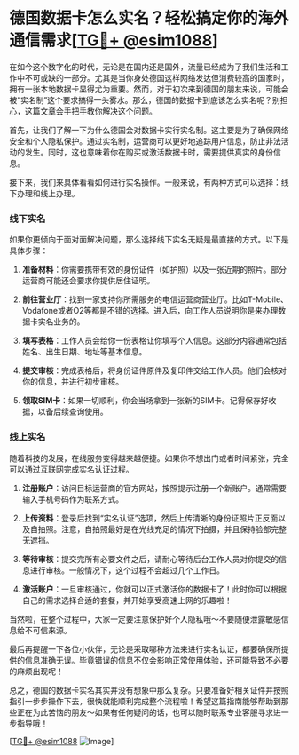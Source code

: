 # 德国数据卡怎么实名？轻松搞定你的海外通信需求[[TG💪+ @esim1088](https://t.me/s/esim1088)]

在如今这个数字化的时代，无论是在国内还是国外，流量已经成为了我们生活和工作中不可或缺的一部分。尤其是当你身处德国这样网络发达但消费较高的国家时，拥有一张本地数据卡显得尤为重要。然而，对于初次来到德国的朋友来说，可能会被“实名制”这个要求搞得一头雾水。那么，德国的数据卡到底该怎么实名呢？别担心，这篇文章会手把手教你解决这个问题。

首先，让我们了解一下为什么德国会对数据卡实行实名制。这主要是为了确保网络安全和个人隐私保护。通过实名制，运营商可以更好地追踪用户信息，防止非法活动的发生。同时，这也意味着你在购买或激活数据卡时，需要提供真实的身份信息。

接下来，我们来具体看看如何进行实名操作。一般来说，有两种方式可以选择：线下办理和线上办理。

### 线下实名

如果你更倾向于面对面解决问题，那么选择线下实名无疑是最直接的方式。以下是具体步骤：

1. **准备材料**：你需要携带有效的身份证件（如护照）以及一张近期的照片。部分运营商可能还会要求你提供居住证明。
   
2. **前往营业厅**：找到一家支持你所需服务的电信运营商营业厅。比如T-Mobile、Vodafone或者O2等都是不错的选择。进入后，向工作人员说明你是来办理数据卡实名业务的。

3. **填写表格**：工作人员会给你一份表格让你填写个人信息。这部分内容通常包括姓名、出生日期、地址等基本信息。

4. **提交审核**：完成表格后，将身份证件原件及复印件交给工作人员。他们会核对你的信息，并进行初步审核。

5. **领取SIM卡**：如果一切顺利，你会当场拿到一张新的SIM卡。记得保存好收据，以备后续查询使用。

### 线上实名

随着科技的发展，在线服务变得越来越便捷。如果你不想出门或者时间紧张，完全可以通过互联网完成实名认证过程。

1. **注册账户**：访问目标运营商的官方网站，按照提示注册一个新账户。通常需要输入手机号码作为联系方式。

2. **上传资料**：登录后找到“实名认证”选项，然后上传清晰的身份证照片正反面以及自拍照。注意，自拍照最好是在光线充足的情况下拍摄，并且保持脸部完整无遮挡。

3. **等待审核**：提交完所有必要文件之后，请耐心等待后台工作人员对你提交的信息进行审核。一般情况下，这个过程不会超过几个工作日。

4. **激活账户**：一旦审核通过，你就可以正式激活你的数据卡了！此时你可以根据自己的需求选择合适的套餐，并开始享受高速上网的乐趣啦！

当然啦，在整个过程中，大家一定要注意保护好个人隐私哦～不要随便泄露敏感信息给不可信来源。

最后再提醒一下各位小伙伴，无论是采取哪种方法来进行实名认证，都要确保所提供的信息准确无误。毕竟错误的信息不仅会影响正常使用体验，还可能导致不必要的麻烦出现呢！

总之，德国的数据卡实名其实并没有想象中那么复杂。只要准备好相关证件并按照指引一步步操作下去，很快就能顺利完成整个流程啦！希望这篇指南能够帮助到那些正在为此苦恼的朋友～如果有任何疑问的话，也可以随时联系专业客服寻求进一步指导哦！

[[TG💪+ @esim1088](https://t.me/s/esim1088) ![Image](https://i.postimg.cc/4NQfJmqS/Snipaste-2025-05-13-00-14-12.png)]
